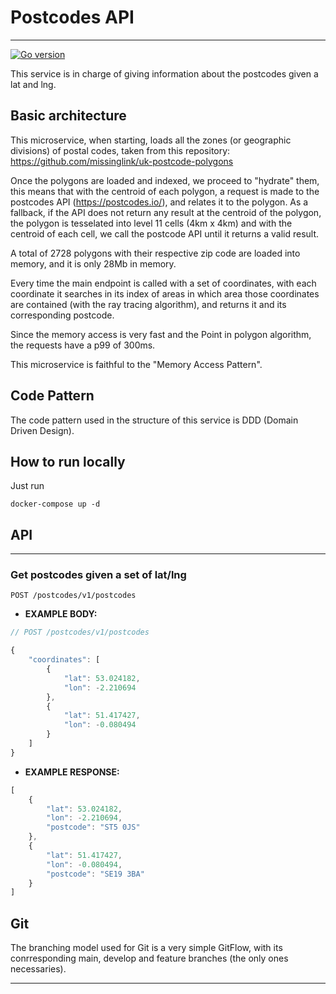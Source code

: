 # **Postcodes API** #
---

[![Go version](https://img.shields.io/badge/Go-1.15-blue.svg?logo=go)]()


This service is in charge of giving information about the postcodes given a
 lat and lng.


## Basic architecture

This microservice, when starting, loads all the zones (or geographic divisions)
of postal codes, taken from this repository: https://github.com/missinglink/uk-postcode-polygons

Once the polygons are loaded and indexed, we proceed to "hydrate" them, this
means that with the centroid of each polygon, a request is made to the
 postcodes API (https://postcodes.io/), and relates it to the polygon. As a
fallback, if the API does not return any result at the centroid of the polygon, 
the polygon is tesselated into level 11 cells (4km x 4km) and with the
 centroid of each cell, we call the postcode API until it returns a valid
 result.

A total of 2728 polygons with their respective zip code are loaded into memory,
and it is only 28Mb in memory.

Every time the main endpoint is called with a set of coordinates, with each 
coordinate it searches in its index of areas in which area those coordinates
 are contained (with the ray tracing algorithm), and returns it and its
  corresponding postcode.

Since the memory access is very fast and the Point in polygon algorithm,
 the requests have a p99 of 300ms.
 
This microservice is faithful to the "Memory Access Pattern".

## Code Pattern

The code pattern used in the structure of this service is DDD (Domain Driven
 Design).

## How to run locally

Just run

```
docker-compose up -d
```

## API
---

### Get postcodes given a set of lat/lng
```http
POST /postcodes/v1/postcodes
```

- **EXAMPLE BODY:**

```javascript
// POST /postcodes/v1/postcodes

{
    "coordinates": [
        {
            "lat": 53.024182,
            "lon": -2.210694
        },
        {
            "lat": 51.417427,
            "lon": -0.080494
        }
    ]
}
```

- **EXAMPLE RESPONSE:**

```javascript
[
    {
        "lat": 53.024182,
        "lon": -2.210694,
        "postcode": "ST5 0JS"
    },
    {
        "lat": 51.417427,
        "lon": -0.080494,
        "postcode": "SE19 3BA"
    }
]
```

## Git

The branching model used for Git is a very simple GitFlow, with its
 conrresponding main, develop and feature branches (the only ones necessaries).

---